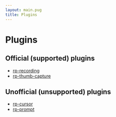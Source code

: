 ```yaml
---
layout: main.pug
title: Plugins
---
```


# Plugins

## Official (supported) plugins
- <a href="https://github.com/ysulyma/rp-recording">rp-recording</a>
- <a href="https://github.com/ysulyma/rp-thumb-capture">rp-thumb-capture</a>

## Unofficial (unsupported) plugins

- <a href="https://github.com/ysulyma/rp-cursor">rp-cursor</a>
- <a href="https://github.com/ysulyma/rp-prompt">rp-prompt</a>

